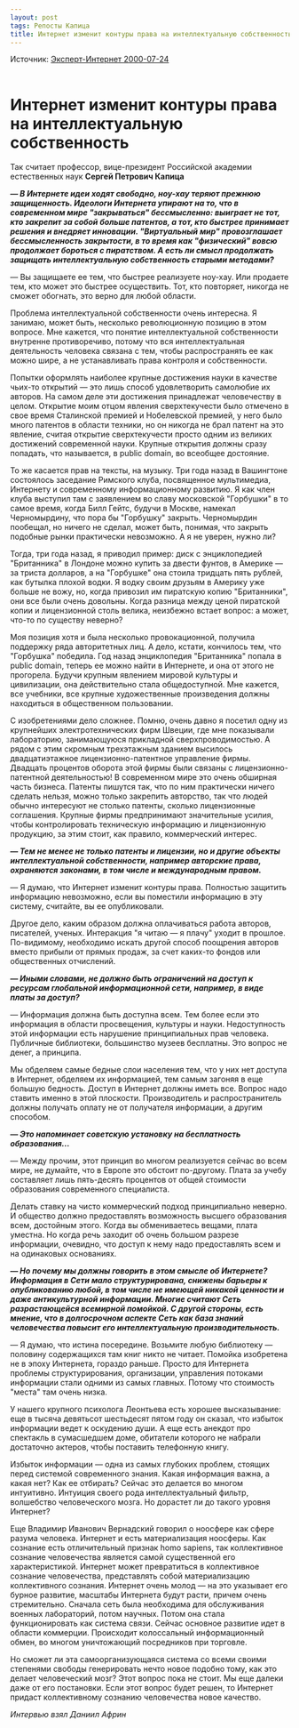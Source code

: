 ```yaml
---
layout: post
tags: Репосты Капица
title: Интернет изменит контуры права на интеллектуальную собственность
---
```


Источник: [Эксперт-Интернет 2000-07-24](https://web.archive.org/web/20010208111837/http://archive.expert.ru/internet/00/00-28-39/skapitsa.htm)
<br><br>

# **Интернет изменит контуры права на интеллектуальную собственность**

Так считает профессор, вице-президент Российской академии естественных наук **Сергей Петрович Капица**

***— В Интернете идеи ходят свободно, ноу-хау теряют прежнюю защищенность. Идеологи Интернета упирают на то, что в современном мире "закрываться" бессмысленно: выиграет не тот, кто закрепит за собой больше патентов, а тот, кто быстрее принимает решения и внедряет инновации. "Виртуальный мир" провозглашает бессмысленность закрытости, в то время как "физический" вовсю продолжает бороться с пиратством. А есть ли смысл продолжать защищать интеллектуальную собственность старыми методами?***

— Вы защищаете ее тем, что быстрее реализуете ноу-хау. Или продаете тем, кто может это быстрее осуществить. Тот, кто повторяет, никогда не сможет обогнать, это верно для любой области.

Проблема интеллектуальной собственности очень интересна. Я занимаю, может быть, несколько революционную позицию в этом вопросе. Мне кажется, что понятие интеллектуальной собственности внутренне противоречиво, потому что вся интеллектуальная деятельность человека связана с тем, чтобы распространять ее как можно шире, а не устанавливать права контроля и собственности.

Попытки оформлять наиболее крупные достижения науки в качестве чьих-то открытий — это лишь способ удовлетворить самолюбие их авторов. На самом деле эти достижения принадлежат человечеству в целом. Открытие моим отцом явления сверхтекучести было отмечено в свое время Сталинской премией и Нобелевской премией, у него было много патентов в области техники, но он никогда не брал патент на это явление, считая открытие сверхтекучести просто одним из великих достижений современной науки. Крупные открытия должны сразу попадать, что называется, в public domain, во всеобщее достояние.

То же касается прав на тексты, на музыку. Три года назад в Вашингтоне состоялось заседание Римского клуба, посвященное мультимедиа, Интернету и современному информационному развитию. Я как член клуба выступил там с заявлением во славу московской "Горбушки" в то самое время, когда Билл Гейтс, будучи в Москве, намекал Черномырдину, что пора бы "Горбушку" закрыть. Черномырдин пообещал, но ничего не сделал, может быть, понимая, что закрыть подобные рынки практически невозможно. А я не уверен, нужно ли?

Тогда, три года назад, я приводил пример: диск с энциклопедией "Британника" в Лондоне можно купить за двести фунтов, в Америке — за триста долларов, а на "Горбушке" она стоила тридцать пять рублей, как бутылка плохой водки. Я водку своим друзьям в Америку уже больше не вожу, но, когда привозил им пиратскую копию "Британники", они все были очень довольны. Когда разница между ценой пиратской копии и лицензионной столь велика, неизбежно встает вопрос: а может, что-то по существу неверно?

Моя позиция хотя и была несколько провокационной, получила поддержку ряда авторитетных лиц. А дело, кстати, кончилось тем, что "Горбушка" победила. Год назад энциклопедия "Британника" попала в public domain, теперь ее можно найти в Интернете, и она от этого не прогорела. Будучи крупным явлением мировой культуры и цивилизации, она действительно стала общедоступной. Мне кажется, все учебники, все крупные художественные произведения должны находиться в общественном пользовании.

С изобретениями дело сложнее. Помню, очень давно я посетил одну из крупнейших электротехнических фирм Швеции, где мне показывали лабораторию, занимающуюся прикладной сверхпроводимостью. А рядом с этим скромным трехэтажным зданием высилось двадцатиэтажное лицензионно-патентное управление фирмы. Двадцать процентов оборота этой фирмы были связаны с лицензионно-патентной деятельностью! В современном мире это очень обширная часть бизнеса. Патенты пишутся так, что по ним практически ничего сделать нельзя, можно только закрепить авторство, так что людей обычно интересуют не столько патенты, сколько лицензионные соглашения. Крупные фирмы предпринимают значительные усилия, чтобы контролировать техническую информацию и лицензионную продукцию, за этим стоит, как правило, коммерческий интерес.

***— Тем не менее не только патенты и лицензии, но и другие объекты интеллектуальной собственности, например авторские права, охраняются законами, в том числе и международным правом.***

— Я думаю, что Интернет изменит контуры права. Полностью защитить информацию невозможно, если вы поместили информацию в эту систему, считайте, вы ее опубликовали.

Другое дело, каким образом должна оплачиваться работа авторов, писателей, ученых. Интеракция "я читаю — я плачу" уходит в прошлое. По-видимому, необходимо искать другой способ поощрения авторов вместо прибыли от прямых продаж, за счет каких-то фондов или общественных отчислений.

***— Иными словами, не должно быть ограничений на доступ к ресурсам глобальной информационной сети, например, в виде платы за доступ?***

— Информация должна быть доступна всем. Тем более если это информация в области просвещения, культуры и науки. Недоступность этой информации есть нарушение принципиальных прав человека. Публичные библиотеки, большинство музеев бесплатны. Это вопрос не денег, а принципа.

Мы обделяем самые бедные слои населения тем, что у них нет доступа в Интернет, обделяем их информацией, тем самым загоняя в еще большую бедность. Доступ в Интернет должны иметь все. Вопрос надо ставить именно в этой плоскости. Производитель и распространитель должны получать оплату не от получателя информации, а другим способом.

***— Это напоминает советскую установку на бесплатность образования...***

— Между прочим, этот принцип во многом реализуется сейчас во всем мире, не думайте, что в Европе это обстоит по-другому. Плата за учебу составляет лишь пять-десять процентов от общей стоимости образования современного специалиста.

Делать ставку на чисто коммерческий подход принципиально неверно. И общество должно предоставлять возможность высшего образования всем, достойным этого. Когда вы обмениваетесь вещами, плата уместна. Но когда речь заходит об очень большом разрезе информации, очевидно, что доступ к нему надо предоставлять всем и на одинаковых основаниях.

***— Но почему мы должны говорить в этом смысле об Интернете? Информация в Сети мало структурирована, снижены барьеры к опубликованию любой, в том числе не имеющей никакой ценности и даже антикультурной информации. Многие считают Сеть разрастающейся всемирной помойкой. С другой стороны, есть мнение, что в долгосрочном аспекте Сеть как база знаний человечества повысит его интеллектуальную производительность.***

— Я думаю, что истина посередине. Возьмите любую библиотеку — половину содержащихся там книг никто не читает. Помойка изобретена не в эпоху Интернета, гораздо раньше. Просто для Интернета проблемы структурирования, организации, управления потоками информации стали одними из самых главных. Потому что стоимость "места" там очень низка.

У нашего крупного психолога Леонтьева есть хорошее высказывание: еще в тысяча девятьсот шестьдесят пятом году он сказал, что избыток информации ведет к оскудению души. А еще есть анекдот про спектакль в сумасшедшем доме, обитатели которого не набрали достаточно актеров, чтобы поставить телефонную книгу.

Избыток информации — одна из самых глубоких проблем, стоящих перед системой современного знания. Какая информация важна, а какая нет? Как ее отбирать? Сейчас это делается во многом интуитивно. Интуиция своего рода интеллектуальный фильтр, волшебство человеческого мозга. Но дорастет ли до такого уровня Интернет?

Еще Владимир Иванович Вернадский говорил о ноосфере как сфере разума человека. Интернет и есть материализация ноосферы. Как сознание есть отличительный признак homo sapiens, так коллективное сознание человечества является самой существенной его характеристикой. Интернет может превратиться в коллективное сознание человечества, представлять собой материализацию коллективного сознания. Интернет очень молод — на это указывает его бурное развитие, масштабы Интернета будут расти, причем очень стремительно. Сначала сеть была необходима для обслуживания военных лабораторий, потом научных. Потом она стала функционировать как система связи. Сейчас основное развитие идет в области коммерции. Происходит колоссальный информационный обмен, во многом уничтожающий посредников при торговле.

Но сможет ли эта самоорганизующаяся система со всеми своими степенями свободы генерировать нечто новое подобно тому, как это делает человеческий мозг? Этот вопрос пока не стоит. Мы еще далеки даже от его постановки. Если этот вопрос будет решен, то Интернет придаст коллективному сознанию человечества новое качество.

*Интервью взял Даниил Африн*